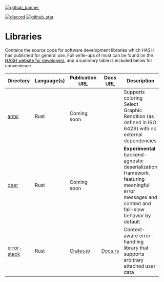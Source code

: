 [github_banner]: https://hash.dev/?utm_medium=organic&utm_source=github_readme_hash-repo_libs
[github_star]: https://github.com/hashintel/hash/tree/main/libs#
[discord]: https://hash.ai/discord?utm_medium=organic&utm_source=github_readme_hash-repo_libs

[antsi]: antsi
[deer]: deer
[error-stack]: error-stack

[![github_banner](https://hash.ai/cdn-cgi/imagedelivery/EipKtqu98OotgfhvKf6Eew/f4e5e79c-077f-4b30-9170-e25b91286300/github)][github_banner]

[![discord](https://img.shields.io/discord/840573247803097118)][discord] [![github_star](https://img.shields.io/github/stars/hashintel/hash?label=Star%20on%20GitHub&style=social)][github_star]

# Libraries

Contains the source code for software development libraries which HASH has published for general use. Full write-ups of most can be found on the [HASH website for developers](https://hash.dev/), and a summary table is included below for convenience.

| Directory     	| Language(s) 	| Publication URL                                   	| Docs URL                                                   	| Description                                                                                                                                    	|
|---------------	|-------------	|---------------------------------------------------	|------------------------------------------------------------	|------------------------------------------------------------------------------------------------------------------------------------------------	|
| [antsi]       	| Rust        	| Coming soon                                       	|                                                            	| Supports coloring Select Graphic Rendition (as defined in ISO 6429) with no external dependencies                                              	|
| [deer]        	| Rust        	| Coming soon                                       	|                                                            	| **Experimental** backend-agnostic deserialization framework, featuring meaningful error messages and context and fail-slow behavior by default 	|
| [error-stack] 	| Rust        	| [Crates.io](https://crates.io/crates/error-stack) 	| [Docs.rs](https://docs.rs/error-stack/latest/error_stack/) 	| Context-aware error-handling library that supports arbitrary attached user data                                                               	|
